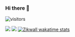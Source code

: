 ### Hi there 👋 

![visitors](https://visitor-badge.glitch.me/badge?page_id=zikwall)

![](https://github-readme-stats.vercel.app/api?username=zikwall&show_icons=true&theme=tokyonight&line_height=27)
![](https://github-readme-stats.vercel.app/api/top-langs/?username=zikwall&hide=css,html&theme=tokyonight)
[![Zikwall wakatime stats](https://github-readme-stats.vercel.app/api/wakatime?username=zikwall)](https://github.com/anuraghazra/github-readme-stats)
